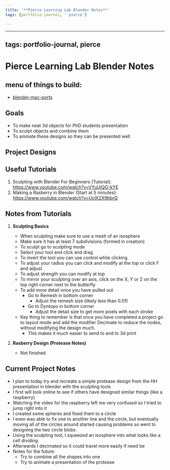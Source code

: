 ```yaml
---
title: '**Pierce Learning Lab Blender Notes**'
tags: [portfolio-journal, ' pierce']

---
```


---
tags: portfolio-journal, pierce
---

# **Pierce Learning Lab Blender Notes**
## menu of things to build:
* [blender-mac-ports](/krhiE_hdSzqrauZnXpmiYQ)
## Goals
- To make neat 3d objects for PhD students presentation
- To sculpt objects and combine them
- To animate these designs so they can be presented well


## Project Designs


## Useful Tutorials
1) Sculpting with Blender For Beginners (Tutorial):
https://www.youtube.com/watch?v=VYuUlQO-kYE
2) Making a Rasberry in Blender (Start at 5 minutes):
https://www.youtube.com/watch?v=UclX2X9bbrQ


## Notes from Tutorials
1) **Sculpting Basics**
    - When sculpting make sure to use a mesh of an isosphere
    - Make sure it has at least 7 subdivisions (formed in creation)
    - To sculpt go to sculpting mode
    - Select your tool and click and drag
    - To invert the tool you can use control while clicking 
    - To adjust your radius you can click and modify at the top or click F and adjust
    - To adjust strength you can modify at top
    - To mirror your sculpting over an axis, click on the X, Y or Z on the top right corner next to the butterfly
    - To add more detail once you have pulled out
        - Go to Remesh in bottom corner
            - Adjust the remesh size (likely less than 0.01)
        - Go to Dyntopo in bottom corner
            - Adjust the  detail size to get more pixels with each stroke
    - Key thing to remember is that once you have completed a project go to layout mode and add the modifier Decimate to reduce the nodes, without modifying the design much.
        - This makes it much easier to send to and to 3d print

2) **Rasberry Design (Protease Notes)**
    - Not finished

## Current Project Notes
- I plan to today try and recreate a simple protease design from the HH presentation in blender with the sculpting tools
- I first will look online to see if others have designed similar things (like a raspberry)
- Watching the video for the raspberry left me very confused so I tried to jump right into it
- I created some spheres and fixed them to a circle
- I even was able to fix one to another line and the circle, but eventually moving all of the circles around started causing problems so went to designing the two circle blobs.
- Using the sculpting tool, I squeezed an isosphere into what looks like a cell dividing
- Afterwards I decimated so it could travel more easily if need be
- Notes for the future:
    - Try to combine all the shapes into one
    - Try to animate a presentation of the protease
